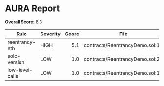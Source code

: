 # AURA Report

**Overall Score:** 8.3

| Rule | Severity | Score | File |
|---|---|---:|---|
| reentrancy-eth | HIGH | 5.1 | contracts/ReentrancyDemo.sol:11 |
| solc-version | LOW | 1.0 | contracts/ReentrancyDemo.sol:2 |
| low-level-calls | LOW | 1.0 | contracts/ReentrancyDemo.sol:11 |